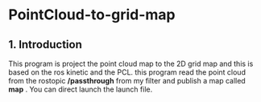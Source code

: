 # PointCloud-to-grid-map

## 1. Introduction

This program is project the point cloud map to the 2D grid map and this is based on the ros kinetic and the PCL. this program read the point cloud from the rostopic **/passthrough** from my filter and publish a map called **map** . You can direct launch the launch file.